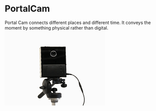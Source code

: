 # PortalCam

Portal Cam connects different places and different time. It conveys the moment by something physical rather than digital. 
![Print photo](portal_cam.gif)
